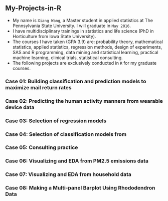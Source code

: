 ## My-Projects-in-R

- My name is `Xiang Wang`, a Master student in applied statistics at The Pennsylvania State University. I will graduate in `May 2016`. 
- I have multidisciplinary trainings in statistics and life science (PhD in Horticulture from Iowa State University). 
- The courses I have taken (GPA:3.9) are: probability theory, mathematical statistics, applied statistics, regression methods, design of experiments, SAS and R programming, data mining and statistical learning, practical machine learning, clinical trials, statistical consulting.
- The following projects are exclusively conducted in `R` for my graduate courses.

### Case 01: Building classification and prediction models to maximize mail return rates

### Case 02: Predicting the human activity manners from wearable device data 

### Case 03: Selection of regression models 

### Case 04: Selection of classification models from  

### Case 05: Consulting practice

### Case 06: Visualizing and EDA from PM2.5 emissions data

### Case 07: Visualizing and EDA from household data

### Case 08: Making a Multi-panel Barplot Using Rhododendron Data 

